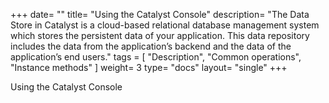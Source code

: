+++
date= ""
title= "Using the Catalyst Console"
description= "The Data Store in Catalyst is a cloud-based relational database management system which stores the persistent data of your application. This data repository includes the data from the application’s backend and the data of the application’s end users."
tags = [ "Description", "Common operations", "Instance methods" ]
weight= 3
type= "docs"
layout= "single"
+++
 
Using the Catalyst Console